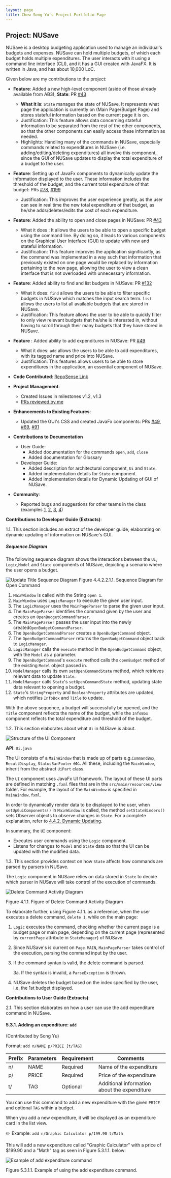 ```yaml
---
layout: page
title: Chew Song Yu's Project Portfolio Page
---
```


## Project: NUSave

NUSave is a desktop budgeting application used to manage an individual's budgets and expenses. NUSave can hold multiple
budgets, of which each budget holds multiple expenditures. The user interacts with it using a command line interface (CLI),
and it has a GUI created with JavaFX. It is written in Java, and has about 10,000 LoC.

Given below are my contributions to the project:
-  **Feature**: Added a new high-level component (aside of those already available from AB3), **State**: 
PR [#43](https://github.com/AY2021S1-CS2103T-T11-4/tp/pull/43)

    - **What it is**: `State` manages the state of NUSave. It represents what page the application is currently on 
    (Main Page/Budget Page) and stores stateful information based on the current page it is on.  
	- Justification: This feature allows data concerning stateful information to be separated from the rest of the other
	components, so that the other components can easily access these information as needed. 
	- Highlights: Handling many of the commands in NUSave, especially commands related to expenditures in NUSave (i.e. 
	adding/editing/deleting expenditures) all involve this component, since the GUI of NUSave updates to display the total
	expenditure of a budget to the user.

-  **Feature**: Setting up of JavaFx components to dynamically update the information displayed to the user. These information
includes the threshold of the budget, and the current total expenditure of that budget: PRs [#78](https://github.com/AY2021S1-CS2103T-T11-4/tp/pull/78), 
[#199](https://github.com/AY2021S1-CS2103T-T11-4/tp/pull/199)
	- Justification: This improves the user experience greatly, as the user can see in real time the new total expenditure of
	that budget, as he/she adds/deletes/edits the cost of each expenditure.

- **Feature**: Added the ability to open and close pages in NUSave: PR [#43](https://github.com/AY2021S1-CS2103T-T11-4/tp/pull/43)
	- What it does : It allows the users to be able to open a specific budget using the command line. By doing so, it leads to
	various components on the Graphical User Interface (GUI) to update with new and stateful information.
	- Justification: This feature improves the application significantly, as the command was implemented in a way such that
	information that previously existed on one page would be replaced by information pertaining to the new page, allowing the
	user to view a clean interface that is not overloaded with unnecessary information.

- **Feature**: Added ability to find and list budgets in NUSave: PR [#132](https://github.com/AY2021S1-CS2103T-T11-4/tp/pull/132)
	- What it does: `find` allows the users to be able to filter specific budgets in NUSave which matches the input search term.
	`list` allows the users to list all available budgets that are stored in NUSave.
	- Justification: This feature allows the user to be able to quickly filter to only view relevant budgets that he/she is
	interested in, without having to scroll through their many budgets that they have stored in NUSave.

- **Feature** : Added ability to add expenditures in NUSave: PR [#49](https://github.com/AY2021S1-CS2103T-T11-4/tp/pull/49)
	- What it does: `add` allows the users to be able to add expenditures, with its tagged name and price into NUSave.
	- Justification: This features allows users to be able to store expenditures in the application, an essential component of NUSave. 

- **Code Contributed**: [RepoSense Link](https://nus-cs2103-ay2021s1.github.io/tp-dashboard/#breakdown=true&search=&sort=groupTitle&sortWithin=title&since=2020-08-14&timeframe=commit&mergegroup=&groupSelect=groupByRepos&checkedFileTypes=docs~functional-code~test-code~other&tabOpen=true&tabType=authorship&tabAuthor=sogggy&tabRepo=AY2021S1-CS2103T-T11-4%2Ftp%5Bmaster%5D&authorshipIsMergeGroup=false&authorshipFileTypes=docs~functional-code~test-code)

- **Project Management**:
	- Created Issues in milestones v1.2, v1.3
	- [PRs reviewed by me](https://github.com/AY2021S1-CS2103T-T11-4/tp/pulls?q=is%3Apr+reviewed-by%3Asogggy)

- **Enhancements to Existing Features**:
	- Updated the GUI's CSS and created JavaFx components: PRs [#49](https://github.com/AY2021S1-CS2103T-T11-4/tp/pull/49),
	[#69](https://github.com/AY2021S1-CS2103T-T11-4/tp/pull/69), [#91](https://github.com/AY2021S1-CS2103T-T11-4/tp/pull/91)

- **Contributions to Documentation**
	- User Guide:
		- Added documentation for the commands `open`, `add`, `close`
		- Added documentation for Glossary
	- Developer Guide:
		- Added description for architectural component, `Ui` and `State`.
		- Added implementation details for `State` component.
		- Added implementation details for Dynamic Updating of GUI of NUSave. 

- **Community**:
	- Reported bugs and suggestions for other teams in the class (examples [1](https://github.com/AY2021S1-CS2103T-T12-3/tp/issues/215),
	[2](https://github.com/AY2021S1-CS2103T-T12-3/tp/issues/219), [3](https://github.com/AY2021S1-CS2103T-T12-3/tp/issues/215),
	[4](https://github.com/AY2021S1-CS2103T-T12-3/tp/issues/217))

**Contributions to Developer Guide (Extracts)**:

1.1. This section includes an extract of the developer guide, elaborating on dynamic updating of information 
on NUSave's GUI.

##### Sequence Diagram

The following sequence diagram shows the interactions between the `Ui`, `Logic`,`Model` and `State` components of NUSave,
depicting a scenario where the user opens a budget.

![Update Title Sequence Diagram](../images/UpdateTitleSequenceDiagram.png)
Figure 4.4.2.2.1.1. Sequence Diagram for Open Command

1. `MainWindow` is called with the String `open 1`.
2. `MainWindow` uses `LogicManager` to execute the given user input.
1. The `LogicManager` uses the `MainPageParser` to parse the given user input.
2. The `MainPageParser` identifies the command given by the user and creates an `OpenBudgetCommandParser`.
3. The `MainPageParser` passes the user input into the newly created`OpenBudgetCommandParser`.
4. The `OpenBudgetCommandParser` creates a `OpenBudgetCommand` object.
5. The `OpenBudgetCommandParser` returns the `OpenBudgetCommand` object back to `LogicManager`.
6. `LogicManager` calls the `execute` method in the `OpenBudgetCommand` object, with the `Model` as a 
parameter.
7. The `OpenBudgetCommand`'s `execute` method calls the `openBudget` method of the existing 
`Model` object passed in.
8. `ModelManager` calls its own `setOpenCommandState` method, which retrieves relevant data to update `State`.
9. `ModelManager` calls `State`'s `setOpenCommandState` method, updating state data relevant to opening a budget.
10. `State`'s `StringProperty` and `BooleanProperty` attributes are updated, which notifies `InfoBox`
and `Title` to update.

With the above sequence, a budget will successfully be opened, and the `Title` component reflects the name of 
the budget, while the `InfoBox` component reflects the total expenditure and threshold of the budget.
 
 1.2. This section elaborates about what `Ui` in NUSave is about.
 
 ![Structure of the UI Component](../images/UiClassDiagram.png)
 
 **API**: `Ui.java`
 
 The UI consists of a `MainWindow` that is made up of parts e.g.`CommandBox`, `ResultDisplay`,
 `StatusBarFooter` etc. All these, including the `MainWindow`, inherit from the abstract `UiPart` class.
 
 The `UI` component uses JavaFx UI framework. The layout of these UI parts are defined in matching `.fxml` files that are 
 in the `src/main/resources/view` folder. For example, the layout of the `MainWindow` is specified in `MainWindow.fxml`.
 
 In order to dynamically render data to be displayed to the user, when `setUpGuiComponents()` in `MainWindow` is called, 
 the method `setStateBinders()` sets Observer objects to observe changes in `State`. For a complete explanation,
 refer to [4.4.2. Dynamic Updating](#442-dynamic-updating).
 
 In summary, the `UI` component:
 
 * Executes user commands using the `Logic` component.
 * Listens for changes to `Model` and `State` data so that the UI can be updated with the modified data.
 
1.3. This section provides context on how `State` affects how commands are parsed by parsers in NUSave.

The `Logic` component in NUSave relies on data stored in `State` to decide which parser in NUSave will take
control of the execution of commands.

![Delete Command Activity Diagram](../images/DeleteCommandActivityDiagram.png)

Figure 4.1.1. Figure of Delete Command Activity Diagram

To elaborate further, using Figure 4.1.1. as a reference, when the user executes a delete command, `delete 1`,
while on the main page:

1. `Logic` executes the command, checking whether the current page is a budget page or main page, depending on the 
current page (represented by `currentPage` attribute in `StateManager`) of NUSave.
2. Since NUSave's is current on `Page.MAIN`, `MainPageParser` takes control of the execution, parsing the command input by the user.
3. If the command syntax is valid, the delete command is parsed.

    3a. If the syntax is invalid, a `ParseException` is thrown.

4. NUSave deletes the budget based on the index specified by the user, i.e. the 1st budget displayed.

**Contributions to User Guide (Extracts)**:

2.1. This section elaborates on how a user can use the add expenditure command in NUSave.

#### 5.3.1. Adding an expenditure: `add`

(Contributed by Song Yu)

Format: `add n/NAME p/PRICE [t/TAG]`

Prefix | Parameters | Requirement | Comments
-------| -----------| ------------| ------
 n/    | NAME       | Required    | Name of the expenditure
 p/    | PRICE      | Required    | Price of the expenditure
 t/    | TAG        | Optional    | Additional information about the expenditure

You can use this command to add a new expenditure with the given `PRICE` and optional `TAG` within a budget.

When you add a new expenditure, it will be displayed as an expenditure card in the list view.
 
✏️ Example: `add n/Graphic Calculator p/199.90 t/Math`

This will add a new expenditure called "Graphic Calculator" with a price of $199.90 and a "Math" tag as seen in 
Figure 5.3.1.1. below:

![Example of add expenditure command](../images/CommandScreenShots/5_3_1_1_addExpenditure.png)

Figure 5.3.1.1. Example of using the add expenditure command.
